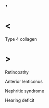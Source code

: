 # .

# <

Type 4 collagen

# >

Retinopathy

Anterior lenticonus

Nephritic syndrome

Hearing deficit
